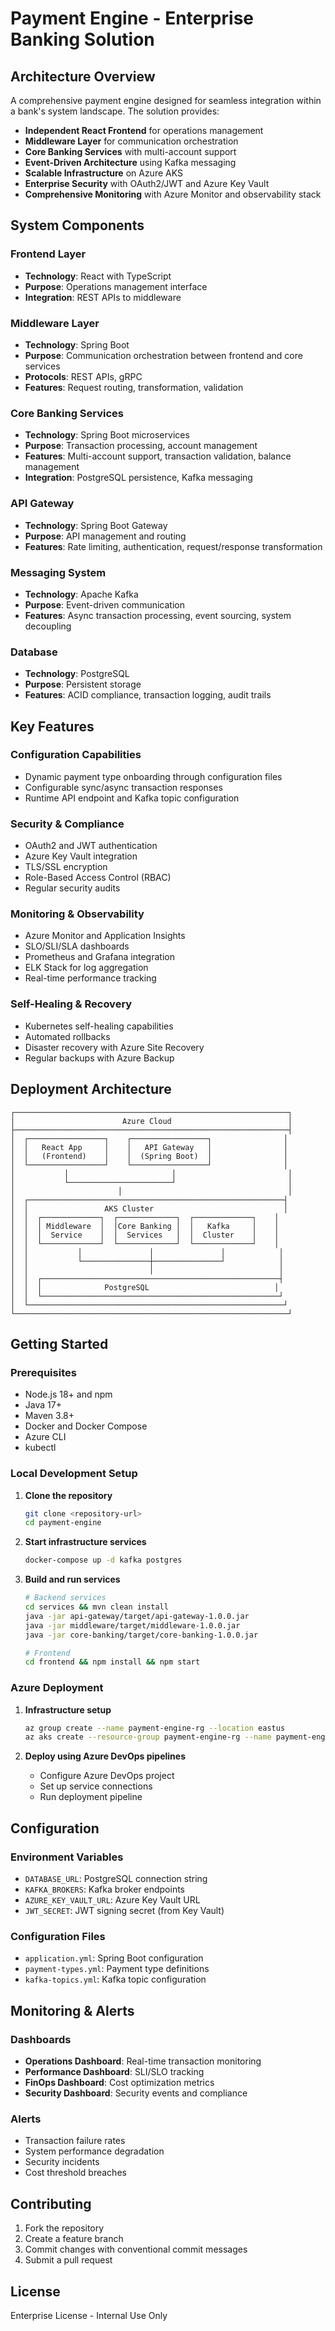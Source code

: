 # Payment Engine - Enterprise Banking Solution

## Architecture Overview

A comprehensive payment engine designed for seamless integration within a bank's system landscape. The solution provides:

- **Independent React Frontend** for operations management
- **Middleware Layer** for communication orchestration
- **Core Banking Services** with multi-account support
- **Event-Driven Architecture** using Kafka messaging
- **Scalable Infrastructure** on Azure AKS
- **Enterprise Security** with OAuth2/JWT and Azure Key Vault
- **Comprehensive Monitoring** with Azure Monitor and observability stack

## System Components

### Frontend Layer
- **Technology**: React with TypeScript
- **Purpose**: Operations management interface
- **Integration**: REST APIs to middleware

### Middleware Layer
- **Technology**: Spring Boot
- **Purpose**: Communication orchestration between frontend and core services
- **Protocols**: REST APIs, gRPC
- **Features**: Request routing, transformation, validation

### Core Banking Services
- **Technology**: Spring Boot microservices
- **Purpose**: Transaction processing, account management
- **Features**: Multi-account support, transaction validation, balance management
- **Integration**: PostgreSQL persistence, Kafka messaging

### API Gateway
- **Technology**: Spring Boot Gateway
- **Purpose**: API management and routing
- **Features**: Rate limiting, authentication, request/response transformation

### Messaging System
- **Technology**: Apache Kafka
- **Purpose**: Event-driven communication
- **Features**: Async transaction processing, event sourcing, system decoupling

### Database
- **Technology**: PostgreSQL
- **Purpose**: Persistent storage
- **Features**: ACID compliance, transaction logging, audit trails

## Key Features

### Configuration Capabilities
- Dynamic payment type onboarding through configuration files
- Configurable sync/async transaction responses
- Runtime API endpoint and Kafka topic configuration

### Security & Compliance
- OAuth2 and JWT authentication
- Azure Key Vault integration
- TLS/SSL encryption
- Role-Based Access Control (RBAC)
- Regular security audits

### Monitoring & Observability
- Azure Monitor and Application Insights
- SLO/SLI/SLA dashboards
- Prometheus and Grafana integration
- ELK Stack for log aggregation
- Real-time performance tracking

### Self-Healing & Recovery
- Kubernetes self-healing capabilities
- Automated rollbacks
- Disaster recovery with Azure Site Recovery
- Regular backups with Azure Backup

## Deployment Architecture

```
┌─────────────────────────────────────────────────────────────┐
│                        Azure Cloud                          │
├─────────────────────────────────────────────────────────────┤
│  ┌─────────────────┐    ┌─────────────────┐                │
│  │   React App     │    │   API Gateway   │                │
│  │   (Frontend)    │    │  (Spring Boot)  │                │
│  └─────────────────┘    └─────────────────┘                │
│           │                       │                         │
│           └───────────────────────┘                         │
│                       │                                     │
│  ┌─────────────────────────────────────────────────────────┤
│  │                 AKS Cluster                             │
│  │  ┌─────────────┐  ┌─────────────┐  ┌─────────────┐    │
│  │  │ Middleware  │  │Core Banking │  │   Kafka     │    │
│  │  │  Service    │  │  Services   │  │  Cluster    │    │
│  │  └─────────────┘  └─────────────┘  └─────────────┘    │
│  │           │               │               │            │
│  │           └───────────────┼───────────────┘            │
│  │                           │                            │
│  │  ┌─────────────────────────────────────────────────────┤
│  │  │              PostgreSQL                            │
│  │  └─────────────────────────────────────────────────────┘
│  └─────────────────────────────────────────────────────────┘
└─────────────────────────────────────────────────────────────┘
```

## Getting Started

### Prerequisites
- Node.js 18+ and npm
- Java 17+
- Maven 3.8+
- Docker and Docker Compose
- Azure CLI
- kubectl

### Local Development Setup

1. **Clone the repository**
   ```bash
   git clone <repository-url>
   cd payment-engine
   ```

2. **Start infrastructure services**
   ```bash
   docker-compose up -d kafka postgres
   ```

3. **Build and run services**
   ```bash
   # Backend services
   cd services && mvn clean install
   java -jar api-gateway/target/api-gateway-1.0.0.jar
   java -jar middleware/target/middleware-1.0.0.jar
   java -jar core-banking/target/core-banking-1.0.0.jar
   
   # Frontend
   cd frontend && npm install && npm start
   ```

### Azure Deployment

1. **Infrastructure setup**
   ```bash
   az group create --name payment-engine-rg --location eastus
   az aks create --resource-group payment-engine-rg --name payment-engine-aks
   ```

2. **Deploy using Azure DevOps pipelines**
   - Configure Azure DevOps project
   - Set up service connections
   - Run deployment pipeline

## Configuration

### Environment Variables
- `DATABASE_URL`: PostgreSQL connection string
- `KAFKA_BROKERS`: Kafka broker endpoints
- `AZURE_KEY_VAULT_URL`: Azure Key Vault URL
- `JWT_SECRET`: JWT signing secret (from Key Vault)

### Configuration Files
- `application.yml`: Spring Boot configuration
- `payment-types.yml`: Payment type definitions
- `kafka-topics.yml`: Kafka topic configuration

## Monitoring & Alerts

### Dashboards
- **Operations Dashboard**: Real-time transaction monitoring
- **Performance Dashboard**: SLI/SLO tracking
- **FinOps Dashboard**: Cost optimization metrics
- **Security Dashboard**: Security events and compliance

### Alerts
- Transaction failure rates
- System performance degradation
- Security incidents
- Cost threshold breaches

## Contributing

1. Fork the repository
2. Create a feature branch
3. Commit changes with conventional commit messages
4. Submit a pull request

## License

Enterprise License - Internal Use Only